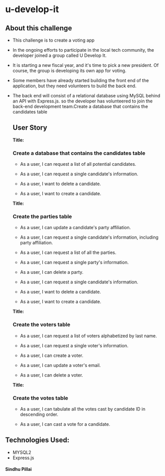 # u-develop-it

## About this challenge
- This challenge is to create a voting app

- In the ongoing efforts to participate in the local tech community, the developer joined a group called U Develop It. 

- It is starting a new fiscal year, and it's time to pick a new president. Of course, the group is developing its own app for voting.

- Some members have already started building the front end of the application, but they need volunteers to build the back end.

- The back end will consist of a relational database using MySQL behind an API with Express.js. so the developer has volunteered to join the back-end development team.Create a database that contains the candidates table

 
  ## User Story

  **Title:**
  ### Create a database that contains the candidates table

  * As a user, I can request a list of all potential candidates.

  * As a user, I can request a single candidate's information.

  * As a user, I want to delete a candidate.

  * As a user, I want to create a candidate.

  
  **Title:**
  ### Create the parties table

  * As a user, I can update a candidate's party affiliation.

  * As a user, I can request a single candidate's information, including party affiliation.

  * As a user, I can request a list of all the parties.

  * As a user, I can request a single party's information.

  * As a user, I can delete a party.

  * As a user, I can request a single candidate's information.

  * As a user, I want to delete a candidate.

  * As a user, I want to create a candidate.


  **Title:**
  ### Create the voters table

  * As a user, I can request a list of voters alphabetized by last name.

  * As a user, I can request a single voter's information.

  * As a user, I can create a voter.

  * As a user, I can update a voter's email.

  * As a user, I can delete a voter.


  **Title:**
  ### Create the votes table

  * As a user, I can tabulate all the votes cast by candidate ID in descending order.

  * As a user, I can cast a vote for a candidate.


## Technologies Used:
- MYSQL2
- Express.js


#### Sindhu Pillai
